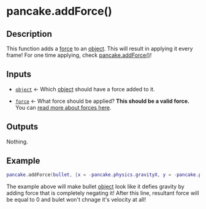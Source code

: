 # pancake.addForce()

## Description

This function adds a [force](http://mightypancake.games/#/documentation/topics/forces) to an [object](http://mightypancake.games/#/documentation/topics/objects). This will result in applying it every frame! For one time applying, check [pancake.addForce()](http://mightypancake.games/#/documentation/functions/pancake.addForce())!

## Inputs

* [`object`](http://mightypancake.games/#/documentation/topics/objects) <- Which [object](http://mightypancake.games/#/documentation/topics/objects) should have a force added to it.

* [`force`](http://mightypancake.games/#/documentation/topics/forces) <- What force should be applied? **This should be a valid force.** You can [read more about forces here](http://mightypancake.games/#/documentation/topics/forces).

## Outputs

Nothing.

## Example

```lua
pancake.addForce(bullet, {x = -pancake.physics.gravityX, y = -pancake.physics.gravityY, relativeToMass = true, time = "infinite"})
```

The example above will make bullet [object](http://mightypancake.games/#/documentation/topics/objects) look like it defies gravity by adding force that is completely negating it! After this line, resultant force will be equal to 0 and bulet won't chnage it's velocity at all!
